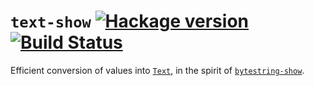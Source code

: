 # `text-show` [![Hackage version](https://img.shields.io/hackage/v/text-show.svg)](http://hackage.haskell.org/package/text-show) [![Build Status](https://travis-ci.org/RyanGlScott/text-show.svg)](https://travis-ci.org/RyanGlScott/text-show)

Efficient conversion of values into [`Text`](https://github.com/bos/text), in the spirit of [`bytestring-show`](http://hackage.haskell.org/package/bytestring-show).
